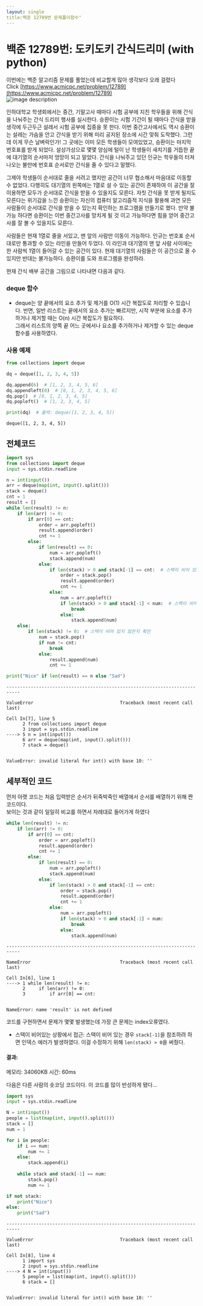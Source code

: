 ```yaml
---
layout: single
title:백준 12789번 문제풀이함수"
---
```


# 백준 12789번: 도키도키 간식드리미 (with python)
이번에는 백준 알고리즘 문제를 풀었는데 비교할게 많아 생각보다 오래 걸렸다   
Click [https://www.acmicpc.net/problem/12789](https://www.acmicpc.net/problem/12789)   
![image description](https://onlinejudgeimages.s3-ap-northeast-1.amazonaws.com/problem/12789/1.png)

인하대학교 학생회에서는 중간, 기말고사 때마다 시험 공부에 지친 학우들을 위해 간식을 나눠주는 간식 드리미 행사를 실시한다. 승환이는 시험 기간이 될 때마다 간식을 받을 생각에 두근두근 설레서 시험 공부에 집중을 못 한다. 이번 중간고사에서도 역시 승환이는 설레는 가슴을 안고 간식을 받기 위해 미리 공지된 장소에 시간 맞춰 도착했다. 그런데 이게 무슨 날벼락인가! 그 곳에는 이미 모든 학생들이 모여있었고, 승환이는 마지막 번호표를 받게 되었다. 설상가상으로 몇몇 양심에 털이 난 학생들이 새치기를 거듭한 끝에 대기열의 순서마저 엉망이 되고 말았다. 간식을 나눠주고 있던 인규는 학우들의 터져 나오는 불만에 번호표 순서로만 간식을 줄 수 있다고 말했다. 

그제야 학생들이 순서대로 줄을 서려고 했지만 공간이 너무 협소해서 마음대로 이동할 수 없었다. 다행히도 대기열의 왼쪽에는 1열로 설 수 있는 공간이 존재하여 이 공간을 잘 이용하면 모두가 순서대로 간식을 받을 수 있을지도 모른다. 자칫 간식을 못 받게 될지도 모른다는 위기감을 느낀 승환이는 자신의 컴퓨터 알고리즘적 지식을 활용해 과연 모든 사람들이 순서대로 간식을 받을 수 있는지 확인하는 프로그램을 만들기로 했다. 만약 불가능 하다면 승환이는 이번 중간고사를 망치게 될 것 이고 가능하다면 힘을 얻어 중간고사를 잘 볼 수 있을지도 모른다.

사람들은 현재 1열로 줄을 서있고, 맨 앞의 사람만 이동이 가능하다. 인규는 번호표 순서대로만 통과할 수 있는 라인을 만들어 두었다. 이 라인과 대기열의 맨 앞 사람 사이에는 한 사람씩 1열이 들어갈 수 있는 공간이 있다. 현재 대기열의 사람들은 이 공간으로 올 수 있지만 반대는 불가능하다. 승환이를 도와 프로그램을 완성하라.

현재 간식 배부 공간을 그림으로 나타내면 다음과 같다.

### deque 함수
- deque는 양 끝에서의 요소 추가 및 제거를 O(1) 시간 복잡도로 처리할 수 있습니다. 반면, 일반 리스트는 끝에서의 요소 추가는 빠르지만, 시작 부분에 요소를 추가하거나 제거할 때는 O(n) 시간 복잡도가 필요하다.   
그래서 리스트의 양쪽 끝 어느 곳에서나 요소를 추가하거나 제거할 수 있는 deque함수를 사용하였다. 

### 사용 예제


```python
from collections import deque

dq = deque([1, 2, 3, 4, 5])

dq.append(6)  # [1, 2, 3, 4, 5, 6]
dq.appendleft(0)  # [0, 1, 2, 3, 4, 5, 6]
dq.pop()  # [0, 1, 2, 3, 4, 5]
dq.popleft()  # [1, 2, 3, 4, 5]

print(dq)  # 출력: deque([1, 2, 3, 4, 5])

```

    deque([1, 2, 3, 4, 5])
    

## 전체코드


```python
import sys
from collections import deque
input = sys.stdin.readline

n = int(input())
arr = deque(map(int, input().split()))
stack = deque()
cnt = 1
result = []
while len(result) != n:
    if len(arr) != 0:
        if arr[0] == cnt:
            order = arr.popleft()
            result.append(order)
            cnt += 1
        else:
            if len(result) == 0:
                num = arr.popleft()
                stack.append(num)
            else:
                if len(stack) > 0 and stack[-1] == cnt:  # 스택이 비어 있지 않은지 확인
                    order = stack.pop()
                    result.append(order)
                    cnt += 1
                else:
                    num = arr.popleft()
                    if len(stack) > 0 and stack[-1] < num:  # 스택이 비어 있지 않은지 확인
                        break
                    else:
                        stack.append(num)
    else:
        if len(stack) != 0:  # 스택이 비어 있지 않은지 확인
            num = stack.pop()
            if num != cnt:
                break
            else:
                result.append(num)
                cnt += 1

print("Nice" if len(result) == n else "Sad")

```


    ---------------------------------------------------------------------------

    ValueError                                Traceback (most recent call last)

    Cell In[7], line 5
          2 from collections import deque
          3 input = sys.stdin.readline
    ----> 5 n = int(input())
          6 arr = deque(map(int, input().split()))
          7 stack = deque()
    

    ValueError: invalid literal for int() with base 10: ''


## 세부적인 코드
먼저 아랫 코드는 처음 입력받은 순서가 뒤죽박죽인 배열에서 순서를 배열하기 위해 짠 코드이다.      
보이는 것과 같이 일일히 비교를 하면서 차례대로 들어가게 하였다


```python
while len(result) != n:
    if len(arr) != 0:
        if arr[0] == cnt:
            order = arr.popleft()
            result.append(order)
            cnt += 1
        else:
            if len(result) == 0:
                num = arr.popleft()
                stack.append(num)
            else:
                if len(stack) > 0 and stack[-1] == cnt:
                    order = stack.pop()
                    result.append(order)
                    cnt += 1
                else:
                    num = arr.popleft()
                    if len(stack) > 0 and stack[-1] < num:
                        break
                    else:
                        stack.append(num)
```


    ---------------------------------------------------------------------------

    NameError                                 Traceback (most recent call last)

    Cell In[6], line 1
    ----> 1 while len(result) != n:
          2     if len(arr) != 0:
          3         if arr[0] == cnt:
    

    NameError: name 'result' is not defined


코드를 구현하면서 문제가 몇몇 발생했는데 가장 큰 문제는 index오류였다.   
- 스택이 비어있는 상황에서 접근:
  스택이 비어 있는 경우 `stack[-1]`을 참조하려 하면 인덱스 에러가 발생하였다. 이걸 수정하기 위해 `len(stack) > 0`을 써줬다.

#### 결과:
메모리: 34060KB 시간: 60ms   

다음은 다른 사람의 숏코딩 코드이다. 이 코드를 많이 반성하게 됐다...   


```python
import sys
input = sys.stdin.readline

N = int(input())
people = list(map(int, input().split()))
stack = []
num = 1

for i in people:
    if i == num:
        num += 1
    else:
        stack.append(i)
    
    while stack and stack[-1] == num:
        stack.pop()
        num += 1

if not stack:
    print("Nice")
else:
    print("Sad")

```


    ---------------------------------------------------------------------------

    ValueError                                Traceback (most recent call last)

    Cell In[8], line 4
          1 import sys
          2 input = sys.stdin.readline
    ----> 4 N = int(input())
          5 people = list(map(int, input().split()))
          6 stack = []
    

    ValueError: invalid literal for int() with base 10: ''



```python

```
